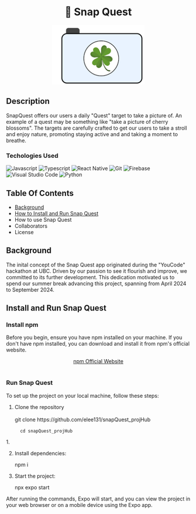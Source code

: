 <h1 align ="center">
   📸 Snap Quest
</h1>

<p align = "center">
<img src="assets/headerImage.png?raw=true" alt="snapQuest Image Logo"  width="50%" height="50%" />
</p>

## Description
SnapQuest offers our users a daily "Quest" target to take a picture of. An example of a quest may be something like "take a picture of cherry blossoms". The targets are carefully crafted to get our users to take a stroll and enjoy nature, promoting staying active and and taking a moment to breathe.


### Techologies Used

![Javascript](https://img.shields.io/badge/Javascript-F0DB4F?style=for-the-badge&labelColor=black&logo=javascript&logoColor=F0DB4F)
![Typescript](https://img.shields.io/badge/Typescript-007acc?style=for-the-badge&labelColor=black&logo=typescript&logoColor=007acc)
![React Native](https://img.shields.io/badge/React_Native-20232A?style=for-the-badge&logo=react&logoColor=61DAFB)
![Git](https://img.shields.io/badge/Git-F05032?style=for-the-badge&logo=git&logoColor=white)
![Firebase](https://img.shields.io/badge/firebase-a08021?style=for-the-badge&logo=firebase&logoColor=ffcd34)
![Visual Studio Code](https://img.shields.io/badge/Visual%20Studio%20Code-0078d7.svg?style=for-the-badge&logo=visual-studio-code&logoColor=white)
![Python](https://img.shields.io/badge/python-3670A0?style=for-the-badge&logo=python&logoColor=ffdd54)

## Table Of Contents
- [Background](#background) 
- [How to Install and Run Snap Quest](#install_and_run) 
- How to use Snap Quest
- Collaborators
- License

## Background  
<a name="background"></a>
The inital concept of the Snap Quest app originated during the "YouCode" hackathon at UBC. Driven by our passion to see it flourish and improve, we committed to its further development. This dedication motivated us to spend our summer break advancing this project, spanning from April 2024 to September 2024. 
## Install and Run Snap Quest 
<a name="install_and_run"></a>
### Install npm 
Before you begin, ensure you have npm installed on your machine. If you don't have npm installed, you can download and install it from npm's official website.
<div align="center">
    <a href="https://www.npmjs.com">npm Official Website</a>
</div>
<br>

### Run Snap Quest 
To set up the project on your local machine, follow these steps:

<ol>
   <li>
      Clone the repository 
      <br>
      <br>
      git clone https://github.com/elee131/snapQuest_projHub
      
      cd snapQuest_projHub
      
   </li>
</ol>
1. 

   

2. Install dependencies:

   npm i

3. Start the project:

   npx expo start

After running the commands, Expo will start, and you can view the project in your web browser or on a mobile device using the Expo app.
